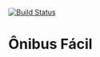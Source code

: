 [![Build Status](https://travis-ci.org/carlosrabelo/onibusfacil.png)](https://travis-ci.org/carlosrabelo/onibusfacil)

# &Ocirc;nibus F&aacute;cil
